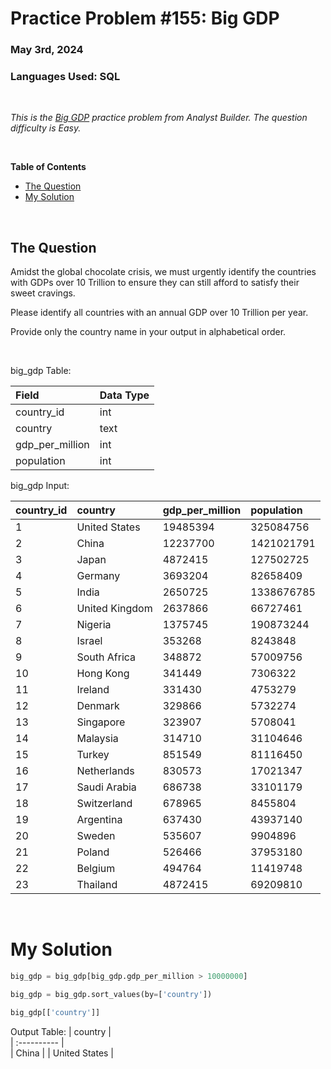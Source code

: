 # **Practice Problem #155: Big GDP**
### May 3rd, 2024
### Languages Used: SQL

<br>

*This is the [Big GDP](https://www.analystbuilder.com/questions/big-gdp-uTwYE) practice problem from Analyst Builder. The question difficulty is Easy.*

<br>

**Table of Contents**

-   [The Question](#the-question)
-   [My Solution](#my-solution)
  
<br>

## The Question

Amidst the global chocolate crisis, we must urgently identify the countries with GDPs over 10 Trillion to ensure they can still afford to satisfy their sweet cravings.

Please identify all countries with an annual GDP over 10 Trillion per year.

Provide only the country name in your output in alphabetical order.

<br>

big_gdp Table:

| Field                 | Data Type         | 
| :----------------     | :----------       | 
| country_id            | int               | 
| country               | text              | 
| gdp_per_million       | int               |
| population            | int               |


big_gdp Input:

| country_id   | country         | gdp_per_million   | population   |                                                
| :------------| :----------     | :----------       | :----------  |                                               
| 1	           | United States   | 19485394          | 325084756    |
| 2	           | China           | 12237700	         | 1421021791   |              
| 3	           | Japan           | 4872415	         | 127502725    |
| 4	           | Germany         | 3693204	         | 82658409     |
| 5	           | India           | 2650725		       | 1338676785   |              
| 6	           | United Kingdom  | 2637866		       | 66727461     |    
| 7	           | Nigeria         | 1375745           | 190873244    |
| 8	           | Israel          | 353268		         | 8243848      |              
| 9	           | South Africa    | 348872	           | 57009756     |    
| 10	         | Hong Kong       | 341449	           | 7306322      |
| 11	         | Ireland         | 331430		         | 4753279      |              
| 12	         | Denmark         | 329866		         | 5732274      |    
| 13	         | Singapore       | 323907            | 5708041      |
| 14	         | Malaysia        | 314710	           | 31104646     |              
| 15	         | Turkey          | 851549		         | 81116450     |    
| 16	         | Netherlands     | 830573	           | 17021347     |
| 17	         | Saudi Arabia    | 686738		         | 33101179     |              
| 18	         | Switzerland     | 678965		         | 8455804      |    
| 19	         | Argentina       | 637430	           | 43937140     |
| 20	         | Sweden          | 535607		         | 9904896      |              
| 21	         | Poland          | 526466		         | 37953180     |
| 22	         | Belgium         | 494764		         | 11419748     |              
| 23	         | Thailand	       | 4872415	         | 69209810     |        
                    

<br>

# My Solution

``` Python
big_gdp = big_gdp[big_gdp.gdp_per_million > 10000000]

big_gdp = big_gdp.sort_values(by=['country'])

big_gdp[['country']]
```

Output Table:
| country         |                                                       
| :----------     |                                            
| China           |
| United States   |        
